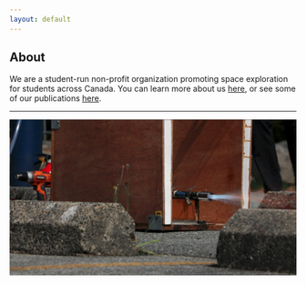 ```yaml
---
layout: default
---
```


## About

We are a student-run non-profit organization promoting space exploration for students across Canada. You can learn more about us [here](/more-about.md), or see some of our publications [here](/publications.md).

--- 

![Image: TM-1B static fire](/HA-1.jpeg)
